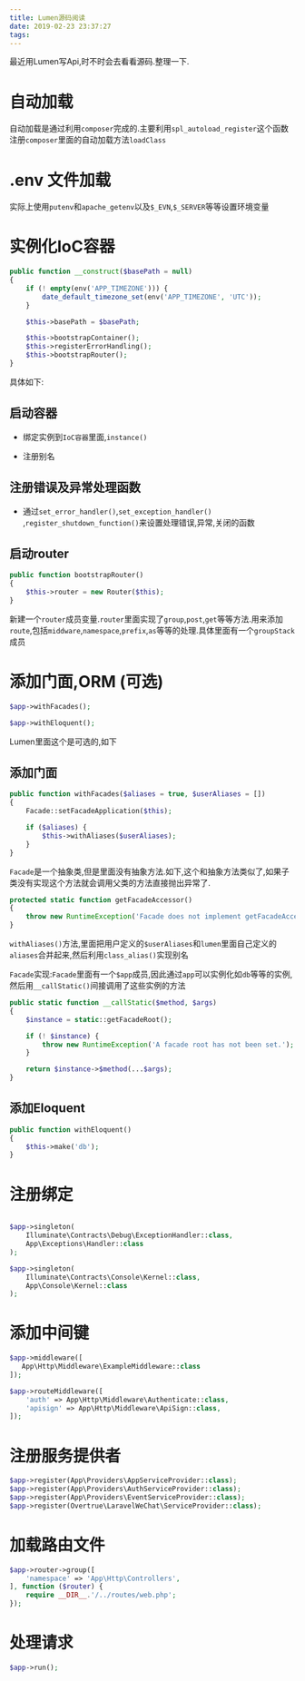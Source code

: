 ```yaml
---
title: Lumen源码阅读
date: 2019-02-23 23:37:27
tags:
---
```


最近用Lumen写Api,时不时会去看看源码.整理一下.

<!-- more -->

# 自动加载

自动加载是通过利用`composer`完成的.主要利用`spl_autoload_register`这个函数注册`composer`里面的自动加载方法`loadClass`

# .env 文件加载

实际上使用`putenv`和`apache_getenv`以及`$_EVN`,`$_SERVER`等等设置环境变量

# 实例化IoC容器

```php
public function __construct($basePath = null)
{
    if (! empty(env('APP_TIMEZONE'))) {
        date_default_timezone_set(env('APP_TIMEZONE', 'UTC'));
    }

    $this->basePath = $basePath;

    $this->bootstrapContainer();
    $this->registerErrorHandling();
    $this->bootstrapRouter();
}
```

具体如下:

## 启动容器

- 绑定实例到`IoC容器`里面,`instance()` 

- 注册别名


## 注册错误及异常处理函数 

- 通过`set_error_handler()`,`set_exception_handler()` ,`register_shutdown_function()`来设置处理错误,异常,关闭的函数

## 启动router

```php
public function bootstrapRouter()
{
    $this->router = new Router($this);
}
```

新建一个`router`成员变量.`router`里面实现了`group`,`post`,`get`等等方法.用来添加`route`,包括`middware`,`namespace`,`prefix`,`as`等等的处理.具体里面有一个`groupStack`成员

# 添加门面,ORM (可选)

```php
$app->withFacades();

$app->withEloquent();
```

Lumen里面这个是可选的,如下
 
## 添加门面

```php
public function withFacades($aliases = true, $userAliases = [])
{
    Facade::setFacadeApplication($this);

    if ($aliases) {
        $this->withAliases($userAliases);
    }
}
```

`Facade`是一个抽象类,但是里面没有抽象方法.如下,这个和抽象方法类似了,如果子类没有实现这个方法就会调用父类的方法直接抛出异常了.

```php
protected static function getFacadeAccessor()
{
    throw new RuntimeException('Facade does not implement getFacadeAccessor method.');
}
```

`withAliases()`方法,里面把用户定义的`$userAliases`和`lumen`里面自己定义的`aliases`合并起来,然后利用`class_alias()`实现别名


`Facade`实现:`Facade`里面有一个`$app`成员,因此通过`app`可以实例化如`db`等等的实例,然后用`__callStatic()`间接调用了这些实例的方法

```php
public static function __callStatic($method, $args)
{
    $instance = static::getFacadeRoot();

    if (! $instance) {
        throw new RuntimeException('A facade root has not been set.');
    }

    return $instance->$method(...$args);
}
```

## 添加Eloquent

```php
public function withEloquent()
{
    $this->make('db');
}
```

# 注册绑定

```php

$app->singleton(
    Illuminate\Contracts\Debug\ExceptionHandler::class,
    App\Exceptions\Handler::class
);

$app->singleton(
    Illuminate\Contracts\Console\Kernel::class,
    App\Console\Kernel::class
);

```


# 添加中间键 

```php
$app->middleware([
   App\Http\Middleware\ExampleMiddleware::class
]);

$app->routeMiddleware([
    'auth' => App\Http\Middleware\Authenticate::class,
    'apisign' => App\Http\Middleware\ApiSign::class,
]);
```


# 注册服务提供者

```php
$app->register(App\Providers\AppServiceProvider::class);
$app->register(App\Providers\AuthServiceProvider::class);
$app->register(App\Providers\EventServiceProvider::class);
$app->register(Overtrue\LaravelWeChat\ServiceProvider::class);
``` 

# 加载路由文件

```php
$app->router->group([
    'namespace' => 'App\Http\Controllers',
], function ($router) {
    require __DIR__.'/../routes/web.php';
});
``` 

# 处理请求 

```php
$app->run();
``` 
